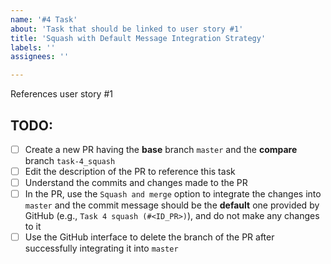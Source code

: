 ```yaml
---
name: '#4 Task'
about: 'Task that should be linked to user story #1'
title: 'Squash with Default Message Integration Strategy'
labels: ''
assignees: ''

---
```


References user story #1

## TODO:
- [ ] Create a new PR having the **base** branch `master` and the **compare** branch `task-4_squash`
- [ ] Edit the description of the PR to reference this task
- [ ] Understand the commits and changes made to the PR
- [ ] In the PR, use the `Squash and merge` option to integrate the changes into `master` and the commit message should be the **default** one provided by GitHub (e.g., `Task 4 squash (#<ID_PR>)`), and do not make any changes to it
- [ ] Use the GitHub interface to delete the branch of the PR after successfully integrating it into `master`
